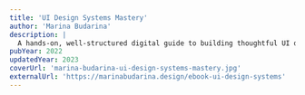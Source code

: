 ```yaml
---
title: 'UI Design Systems Mastery'
author: 'Marina Budarina'
description: |
  A hands-on, well-structured digital guide to building thoughtful UI design systems—from tokens and variables to components, patterns, and documentation. It includes homework exercises, real-world examples, and encourages practical learning through Figma files and reflection.
pubYear: 2022
updatedYear: 2023
coverUrl: 'marina-budarina-ui-design-systems-mastery.jpg'
externalUrl: 'https://marinabudarina.design/ebook-ui-design-systems'
---
```

